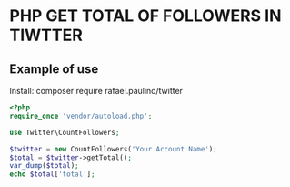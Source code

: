 # PHP GET TOTAL OF FOLLOWERS IN TIWTTER

## Example of use

Install: composer require rafael.paulino/twitter

```php
<?php
require_once 'vendor/autoload.php';

use Twitter\CountFollowers;

$twitter = new CountFollowers('Your Account Name');
$total = $twitter->getTotal();
var_dump($total);
echo $total['total'];
```
